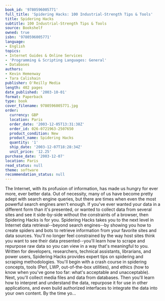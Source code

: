 ```yaml
---
book_id: '9780596005771'
full_title: 'Spidering Hacks: 100 Industrial-Strength Tips & Tools'
title: Spidering Hacks
subtitle: 100 Industrial-Strength Tips & Tools
source: Bookshelf
owned: true
isbn: '9780596005771'
language:
- English
topics:
- Internet Guides & Online Services
- 'Programming & Scripting Languages: General'
- Databases
authors:
- Kevin Hemenway
- Tara Calishain
publisher: O'Reilly Media
length: 402 pages
date_published: '2003-10-01'
format: Paperback
type: book
cover_filename: 9780596005771.jpg
order:
  currency: GBP
  location: Paris
  order_date: '2003-12-05T13:31:38Z'
  order_id: 026-0721963-2507650
  product_condition: New
  product_name: Spidering Hacks
  quantity: '1'
  ship_date: '2003-12-07T18:28:34Z'
  unit_price: '12.25'
purchase_date: '2003-12-07'
location: Paris
read_status: null
theme: software
recommendation_status: null
---
```

The Internet, with its profusion of information, has made us hungry for ever more, ever better data. Out of necessity, many of us have become pretty adept with search engine queries, but there are times when even the most powerful search engines aren't enough. If you've ever wanted your data in a different form than it's presented, or wanted to collect data from several sites and see it side-by-side without the constraints of a browser, then Spidering Hacks is for you.
Spidering Hacks takes you to the next level in Internet data retrieval--beyond search engines--by showing you how to create spiders and bots to retrieve information from your favorite sites and data sources. You'll no longer feel constrained by the way host sites think you want to see their data presented--you'll learn how to scrape and repurpose raw data so you can view in a way that's meaningful to you.
Written for developers, researchers, technical assistants, librarians, and power users, Spidering Hacks provides expert tips on spidering and scraping methodologies. You'll begin with a crash course in spidering concepts, tools (Perl, LWP, out-of-the-box utilities), and ethics (how to know when you've gone too far: what's acceptable and unacceptable). Next, you'll collect media files and data from databases. Then you'll learn how to interpret and understand the data, repurpose it for use in other applications, and even build authorized interfaces to integrate the data into your own content. By the time yo...
